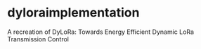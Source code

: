 # dyloraimplementation
A recreation of DyLoRa: Towards Energy Efficient Dynamic LoRa Transmission Control
